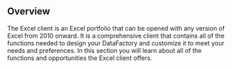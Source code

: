 ## Overview

The Excel client is an Excel portfolio that can be opened with any version of Excel from 2010 onward. It is a comprehensive client that contains all of the functions needed to design your DataFactory and customize it to meet your needs and preferences. In this section you will learn about all of the functions and opportunities the Excel client offers.

